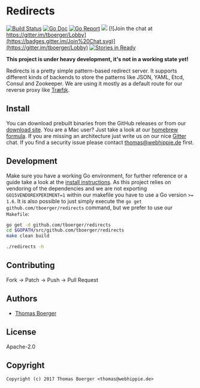# Redirects

[![Build Status](http://github.dronehippie.de/api/badges/tboerger/redirects/status.svg)](http://github.dronehippie.de/tboerger/redirects)
[![Go Doc](https://godoc.org/github.com/tboerger/redirects?status.svg)](http://godoc.org/github.com/tboerger/redirects)
[![Go Report](https://goreportcard.com/badge/github.com/tboerger/redirects)](https://goreportcard.com/report/github.com/tboerger/redirects)
[![](https://images.microbadger.com/badges/image/tboerger/redirects.svg)](http://microbadger.com/images/tboerger/redirects "Get your own image badge on microbadger.com")
[![Join the chat at https://gitter.im/tboerger/Lobby](https://badges.gitter.im/Join%20Chat.svg)](https://gitter.im/tboerger/Lobby)
[![Stories in Ready](https://badge.waffle.io/tboerger/redirects.svg?label=ready&title=Ready)](http://waffle.io/tboerger/redirects)

**This project is under heavy development, it's not in a working state yet!**

Redirects is a pretty simple pattern-based redirect server. It supports
different kinds of backends to store the patterns like JSON, YAML, Etcd, Consul
and Zookeeper. We are using it mostly as a default route for our reverse proxy
like [Træfɪk](https://traefik.io/).


## Install

You can download prebuilt binaries from the GitHub releases or from our
[download site](http://dl.boerger.ws/redirects). You are a Mac user? Just take
a look at our [homebrew formula](https://github.com/tboerger/homebrew-redirects).
If you are missing an architecture just write us on our nice
[Gitter](https://gitter.im/tboerger/Lobby) chat. If you find a security issue
please contact thomas@webhippie.de first.


## Development

Make sure you have a working Go environment, for further reference or a guide
take a look at the [install instructions](http://golang.org/doc/install.html).
As this project relies on vendoring of the dependencies and we are not
exporting `GO15VENDOREXPERIMENT=1` within our makefile you have to use a Go
version `>= 1.6`. It is also possible to just simply execute the
`go get github.com/tboerger/redirects` command, but we prefer to use our
`Makefile`:

```bash
go get -d github.com/tboerger/redirects
cd $GOPATH/src/github.com/tboerger/redirects
make clean build

./redirects -h
```


## Contributing

Fork -> Patch -> Push -> Pull Request


## Authors

* [Thomas Boerger](https://github.com/tboerger)


## License

Apache-2.0


## Copyright

```
Copyright (c) 2017 Thomas Boerger <thomas@webhippie.de>
```

